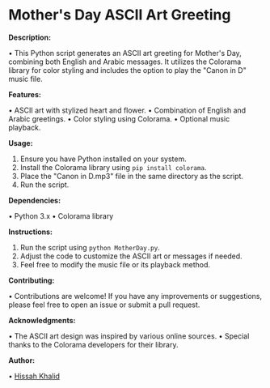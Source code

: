 # Mother's Day ASCII Art Greeting

**Description:**

• This Python script generates an ASCII art greeting for Mother's Day, combining both English and Arabic messages. It utilizes the Colorama library for color styling and includes the option to play the "Canon in D" music file.

**Features:**

• ASCII art with stylized heart and flower.
• Combination of English and Arabic greetings.
• Color styling using Colorama.
• Optional music playback.

**Usage:**

1. Ensure you have Python installed on your system.
2. Install the Colorama library using `pip install colorama`.
3. Place the "Canon in D.mp3" file in the same directory as the script.
4. Run the script.

**Dependencies:**

• Python 3.x
• Colorama library

**Instructions:**

1. Run the script using `python MotherDay.py`.
2. Adjust the code to customize the ASCII art or messages if needed.
3. Feel free to modify the music file or its playback method.

**Contributing:**

• Contributions are welcome! If you have any improvements or suggestions, please feel free to open an issue or submit a pull request.

**Acknowledgments:**

• The ASCII art design was inspired by various online sources.
• Special thanks to the Colorama developers for their library.

**Author:**

• [Hissah Khalid]([https://github.com/Hissah2]) 


